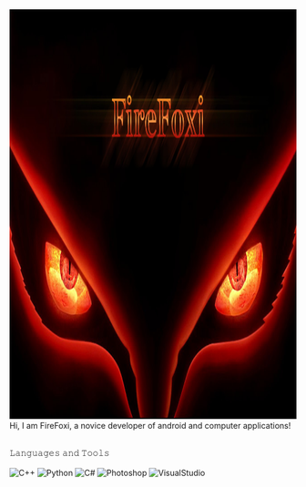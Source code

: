 <img src = "https://github.com/FireFoxi19/FireFoxi19/blob/main/assets/курама.jpg" height = "720" weight="1024">
Hi, I am FireFoxi, a novice developer of android and computer applications!

<br>𝙻𝚊𝚗𝚐𝚞𝚊𝚐𝚎𝚜 𝚊𝚗𝚍 𝚃𝚘𝚘𝚕𝚜</br>
<br>![C++](https://img.shields.io/badge/C%2B%2B-00599C?style=for-the-badge&logo=c%2B%2B&logoColor=white)
![Python](https://img.shields.io/badge/Python-3776AB?style=for-the-badge&logo=python&logoColor=white)
![C#](https://img.shields.io/badge/C%23-4169E1?style=for-the-badge&logo=c-sharp&logoColor=white)
![Photoshop](https://img.shields.io/badge/%20Photoshop-31A8FF?style=for-the-badge&logo=Adobe%20Photoshop&logoColor=black)
![VisualStudio](https://img.shields.io/badge/Made%20for-VisualStudio-0000FF.svg)</br>
